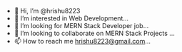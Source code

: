 - 👋 Hi, I’m @hrishu8223
- 👀 I’m interested in Web Development...
- 🌱 I’m looking for MERN Stack Developer job...
- 💞️ I’m looking to collaborate on MERN Stack Projects ...
- 📫 How to reach me hrishu8223@gmail.com...
  

<!---
hrishu8223/hrishu8223 is a ✨ special ✨ repository because its `README.md` (this file) appears on your GitHub profile.
You can click the Preview link to take a look at your changes.
--->

